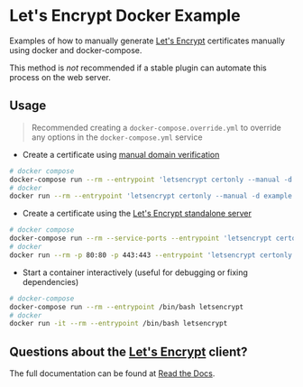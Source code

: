 # Let's Encrypt Docker Example

Examples of how to manually generate [Let's Encrypt](https://letsencrypt.org)
certificates manually using docker and docker-compose.

This method is *not* recommended if a stable plugin can automate this
process on the web server.

## Usage

> Recommended creating a `docker-compose.override.yml` to override any options in the `docker-compose.yml` service

* Create a certificate using [manual domain verification](https://letsencrypt.readthedocs.org/en/latest/using.html#manual)

```bash
# docker compose
docker-compose run --rm --entrypoint 'letsencrypt certonly --manual -d example.com -d www.example.com' letsencrypt
# docker
docker run --rm --entrypoint 'letsencrypt certonly --manual -d example.com -d www.example.com' letsencrypt
```

* Create a certificate using the [Let's Encrypt standalone server](https://letsencrypt.readthedocs.org/en/latest/using.html#standalone)

```bash
# docker compose
docker-compose run --rm --service-ports --entrypoint 'letsencrypt certonly --standalone -d example.com -d www.example.com' letsencrypt
# docker
docker run --rm -p 80:80 -p 443:443 --entrypoint 'letsencrypt certonly --standalone -d example.com -d www.example.com' letsencrypt
```

* Start a container interactively (useful for debugging or fixing dependencies)

```bash
# docker-compose
docker-compose run --rm --entrypoint /bin/bash letsencrypt
# docker
docker run -it --rm --entrypoint /bin/bash letsencrypt
```

## Questions about the [Let's Encrypt](https://letsencrypt.org) client?

The full documentation can be found at [Read the Docs](https://letsencrypt.readthedocs.org/en/latest/intro.html).

